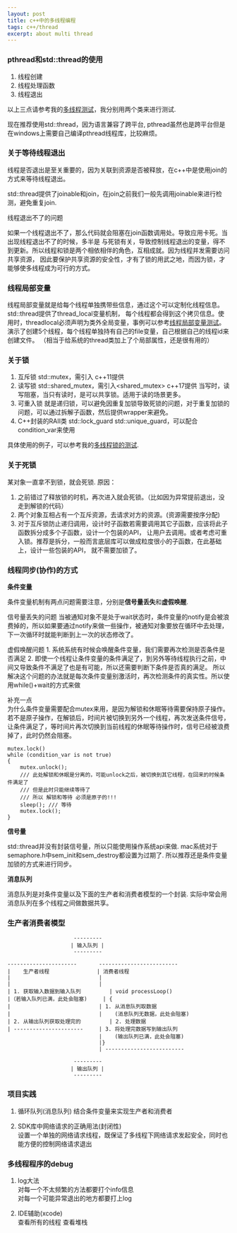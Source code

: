 ```yaml
---
layout: post
title: c++中的多线程编程
tags: c++/thread
excerpt: about multi thread
---  
```


### pthread和std::thread的使用 
1. 线程创建 
2. 线程处理函数
3. 线程退出 

以上三点请参考我的[多线程测试](https://github.com/iiicp/project-arrange/tree/master/multi-thread-test)，我分别用两个类来进行测试. 

现在推荐使用std::thread，因为语言兼容了跨平台, pthread虽然也是跨平台但是
在windows上需要自己编译pthread线程库，比较麻烦。


### 关于等待线程退出 
	
线程是否退出是至关重要的，因为关联到资源是否被释放，在c++中是使用join的方式来等待线程退出。

std::thread提供了joinable和join，在join之前我们一般先调用joinable来进行检测，避免重复join.


线程退出不了的问题    

如果一个线程退出不了，那么代码就会阻塞在join函数调用处。导致应用卡死。当出现线程退出不了的时候，多半是
与死锁有关，导致控制线程退出的变量，得不到更新。所以线程和锁是两个相依相伴的角色，互相成就。因为线程并发需要访问共享资源，
因此要保护共享资源的安全性，才有了锁的用武之地，而因为锁，才能够使多线程成为可行的方式。


### 线程局部变量 

线程局部变量就是给每个线程单独携带些信息，通过这个可以定制化线程信息。std::thread提供了thread_local变量机制，
每个线程都会得到这个拷贝信息。使用时，threadlocal必须声明为类外全局变量，事例可以参考[线程局部变量测试](https://github.com/iiicp/project-arrange/tree/master/multi-thread-test)。
演示了创建5个线程，每个线程单独持有自己的file变量，自己根据自己的线程id来创建文件。
（相当于给系统的thread类加上了个局部属性，还是很有用的）

### 关于锁
1. 互斥锁
	std::mutex，需引入<mutex> c++11提供
2. 读写锁 
	std::shared_mutex，需引入<shared_mutex> c++17提供
	当写时，读写阻塞，当只有读时，是可以共享锁。适用于读的场景更多。
3. 可重入锁 
	就是递归锁，可以避免因重复加锁导致死锁的问题，对于重复加锁的问题，可以通过拆解子函数，然后提供wrapper来避免。 
4. C++封装的RAII类 
	std::lock_guard
	std::unique_guard，可以配合condition_var来使用 

具体使用的例子，可以参考我的[多线程锁的测试](https://github.com/iiicp/project-arrange/tree/master/multi-thread-test).


### 关于死锁 

某对象一直拿不到锁，就会死锁.
原因：
1. 之前错过了释放锁的时机，再次进入就会死锁。（比如因为异常提前退出，没走到解锁的代码）
2. 两个对象互相占有一个互斥资源，去请求对方的资源。(资源需要按序分配)
3. 对于互斥锁防止递归调用，设计时子函数若需要调用其它子函数，应该将此子函数拆分成多个子函数，设计一个包装的API，
让用户去调用。或者考虑可重入锁。推荐是拆分，一般而言底层库可以做成粒度很小的子函数，在此基础上，设计一些包装的API，
就不需要加锁了。


### 线程同步(协作)的方式 

**条件变量**   

条件变量机制有两点问题需要注意，分别是**信号量丢失**和**虚假唤醒**.

信号量丢失的问题 
	当被通知对象不是处于wait状态时，条件变量的notify是会被浪费掉的，所以如果要通过notify来做一些操作，被通知对象要放在循环中去处理，下一次循环时就能判断到上一次的状态修改了。

虚假唤醒问题 
	1. 系统系统有时候会唤醒条件变量，我们需要再次检测是否条件是否满足
	2. 即使一个线程让条件变量的条件满足了，到另外等待线程执行之前，中间又导致条件不满足了也是有可能，所以还需要判断下条件是否真的满足。
	所以解决这个问题的办法就是每次条件变量别激活时，再次检测条件的真实性。所以使用while()+wait的方式来做

补充一点   
为什么条件变量需要配合mutex来用，是因为解锁和休眠等待需要保持原子操作。若不是原子操作，在解锁后，时间片被切换到另外一个线程，再次发送条件信号，让条件满足了，等时间片再次切换到当前线程的休眠等待操作时，信号已经被浪费掉了，此时仍然会阻塞。

``` 
mutex.lock()
while (condition_var is not true)
{
	mutex.unlock();
	/// 此处解锁和休眠是分离的，可能unlock之后，被切换到其它线程，在回来的时候条件满足了
	/// 但是此时只能继续等待了
	/// 所以 解锁和等待 必须是原子的!!!
	sleep(); /// 等待
	mutex.lock();
} 
``` 

**信号量** 

std::thread并没有封装信号量，所以只能使用操作系统api来做. mac系统对于semaphore.h中sem_init和sem_destroy都设置为过期了.
所以推荐还是条件变量加锁的方式来进行同步。


**消息队列**

消息队列是对条件变量以及下面的生产者和消费者模型的一个封装. 实际中常会用消息队列在多个线程之间做数据共享。


### 生产者消费者模型 

```   
					 ---------
		   			| 输入队列 |
		   			 ---------

---------------------- 	     -------------------------
| 	 生产者线程				 | 消费者线程
|							 |
|							 |
| 1. 获取输入数据到输入队列		 | void processLoop()
|（若输入队列已满，此处会阻塞)	 | {
|							 | 1. 从消息队列取数据
|							 |	  (消息队列无数据，此处会阻塞)
| 2. 从输出队列获取处理完的		 | 2. 处理数据
| ----------------------	 | 3. 将处理完数据写到输出队列
							 |	  (输出队列已满，此处会阻塞)
							 |}
							 | -------------------------	

					 ---------
		   			| 输出队列 |
		   			 ---------

```

### 项目实践
1. 循环队列(消息队列)
	结合条件变量来实现生产者和消费者 

2. SDK库中网络请求的正确用法(封闭性)  
	设置一个单独的网络请求线程，既保证了多线程下网络请求发起安全，同时也能方便的控制网络请求退出 

### 多线程程序的debug 
1. log大法   
	对每一个不太频繁的方法都要打个info信息  
	对每一个可能异常退出的地方都要打上log

2. IDE辅助(xcode)    
	查看所有的线程
	查看堆栈